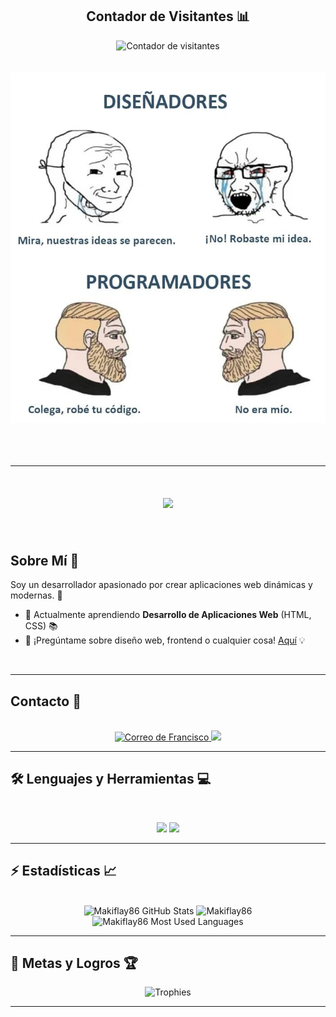 
<div align="center"> 
  <h2>Contador de Visitantes 📊</h2>
  <img src="https://komarev.com/ghpvc/?username=makiflay86&color=green&label=Profile%20views" alt="Contador de visitantes" width="200" />
</div>
<br><br>

<div align="center">
  <img src="https://github.com/makiflay86/makiflay86/blob/main/meme programador.jpg" alt="Banner de diseñadores y programadores">
</div>
<br><br><br>
<hr>

<h1 align="center">
  <img src="https://readme-typing-svg.herokuapp.com/?font=Inter&size=48&center=true&vCenter=true&width=500&height=70&color=4493F8&duration=4000&lines=HOLA!+👋;+Soy+Francisco+Aybar!;" />
</h1>
<br>



## Sobre Mí 🌟
Soy un desarrollador apasionado por crear aplicaciones web dinámicas y modernas. 🚀  
- 🌱 Actualmente aprendiendo **Desarrollo de Aplicaciones Web** (HTML, CSS) 📚  
- 💬 ¡Pregúntame sobre diseño web, frontend o cualquier cosa! <a href="https://github.com/makiflay86/makiflay86/issues" target="_blank">Aquí</a> 💡 
<br>
<hr>



## Contacto 📧
<br>
<div align="center">
  <a href="mailto:franciscoaybarromero@gmail.com">
    <img src="https://img.shields.io/badge/Gmail-333333?style=for-the-badge&logo=gmail&logoColor=red" alt="Correo de Francisco" />
  </a>
  <a href="https://www.linkedin.com/in/francisco-aybar-romero-b206ba375/" target="_blank">
    <img src="https://img.shields.io/badge/LinkedIn-0077B5?style=for-the-badge&logo=linkedin&logoColor=white" target="_blank" />
  </a>
</div>
<hr>



## 🛠️ Lenguajes y Herramientas 💻
<br>
<p align="center">
  <img src="https://skillicons.dev/icons?i=java" />
  <img src="https://skillicons.dev/icons?i=html,css" />
</p>
<hr>



## ⚡️ Estadísticas 📈
<br>
<div align=center>
  <img width=390 src="https://github-readme-stats.vercel.app/api?username=makiflay86&theme=transparent&count_private=true&show_icons=true&rank_icon=github&locale=en" alt="Makiflay86 GitHub Stats" />
  <img width=390 src="https://github-readme-streak-stats.herokuapp.com/?user=makiflay86&theme=transparent&count_private=true&border_radius=10&locale=en" alt="Makiflay86" />
  <img width=325 src="https://github-readme-stats.vercel.app/api/top-langs?username=makiflay86&theme=transparent&layout=donut&hide=css&langs_count=8&border_radius=10&show_icons=true&locale=en" alt="Makiflay86 Most Used Languages" />
</div>
<hr>

## 🎯 Metas y Logros 🏆

<div align=center>
  <img src="https://github-profile-trophy.vercel.app/?username=makiflay86" alt="Trophies" />
</div>

<hr>

